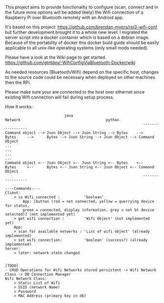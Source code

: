This project aims to provide functionality to configure (scan, connect and
in the future more options will be added likely) the Wifi connection of a 
Raspberry Pi over Bluetooth remotely with an Android app.

It's based on this project: https://github.com/brendan-myers/rpi3-wifi-conf
but further development brought it to a whole new level: I migrated the server
script into a docker container which is based on a debian image.
Because of the portability of docker this docker build guide should be easily
applicable to all unix-like operating systems (only small mods needed).

Please have a look at the Wiki page to get started.
https://github.com/gtntdev/-WifiConfigViaBluetooth-Docker/wiki

As needed resources (Bluetooth/Wifi) depend on the specific host, changes to the 
source code could be necessary when deployed on other machines then the RPi.

Please make sure your are connected to the host over ethernet since existing
Wifi connection will fail during setup process.

How it works:
```
                           java                                     Network                                       python
                                                               -----------------
Command object --> Json Object --> Json String --> Bytes    -->       Bytes     -->      Bytes --> Json String --> Json Object --> Command Object
...                                                                                                                                           ...
...                                                                                                                                           ... 
Command object <-- Json Object <-- Json String <-- Bytes    <--       Bytes     <--      Bytes <-- Json String <-- Json Object <-- Command Object
                                                               -----------------

----Commands----
Client:
	> is Wifi connected :           'boolean'
        App: [button (red = not connected, yellow = querrying device for status, 
		green = connected, display information, grey = not bt device selected)] (not implemented yet)
	> get wifi connection :         'Wifi Object' (not implemented yet)
	App: 
	> scan for available networks : 'List of wifi object' (already implemented)
	> set wifi connection:          'boolean' (success?) (already implemented)
Server:
	> later: network state changed


[TODO]
- CRUD Operations for Wifi Networks stored persistent -> Wifi Network Class -> DB Connection Manager
Wifi Network Class:
    > Static List of Wifi
	> SSID (network Name)
	> Password
	> MAC Address (primary key in db)
```
